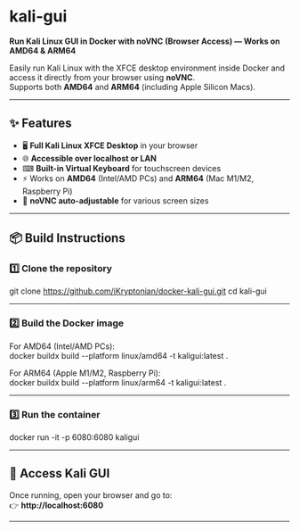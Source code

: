 # kali-gui

**Run Kali Linux GUI in Docker with noVNC (Browser Access) — Works on AMD64 & ARM64**  

Easily run Kali Linux with the XFCE desktop environment inside Docker and access it directly from your browser using **noVNC**.  
Supports both **AMD64** and **ARM64** (including Apple Silicon Macs).

---

## ✨ Features

- 🖥 **Full Kali Linux XFCE Desktop** in your browser  
- 🌐 **Accessible over localhost or LAN**  
- ⌨ **Built-in Virtual Keyboard** for touchscreen devices  
- ⚡ Works on **AMD64** (Intel/AMD PCs) and **ARM64** (Mac M1/M2, Raspberry Pi)  
- 📱 **noVNC auto-adjustable** for various screen sizes  

---

## 📦 Build Instructions

### 1️⃣ Clone the repository

git clone https://github.com/iKryptonian/docker-kali-gui.git 
cd kali-gui

---

### 2️⃣ Build the Docker image

For AMD64 (Intel/AMD PCs):  
docker buildx build --platform linux/amd64 -t kaligui:latest .

For ARM64 (Apple M1/M2, Raspberry Pi):  
docker buildx build --platform linux/arm64 -t kaligui:latest .

---

### 3️⃣ Run the container

docker run -it -p 6080:6080 kaligui

---

## 🚀 Access Kali GUI

Once running, open your browser and go to:  
👉 **http://localhost:6080**  

---



